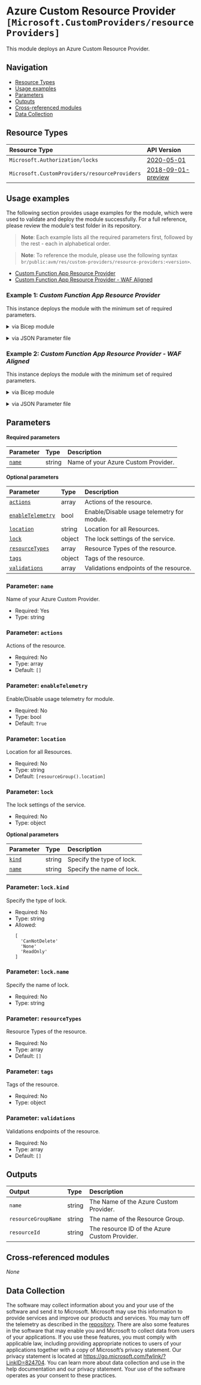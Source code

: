 # Azure Custom Resource Provider `[Microsoft.CustomProviders/resourceProviders]`

This module deploys an Azure Custom Resource Provider.

## Navigation

- [Resource Types](#Resource-Types)
- [Usage examples](#Usage-examples)
- [Parameters](#Parameters)
- [Outputs](#Outputs)
- [Cross-referenced modules](#Cross-referenced-modules)
- [Data Collection](#Data-Collection)

## Resource Types

| Resource Type                                 | API Version                                                                                                                            |
| :-------------------------------------------- | :------------------------------------------------------------------------------------------------------------------------------------- |
| `Microsoft.Authorization/locks`               | [2020-05-01](https://learn.microsoft.com/en-us/azure/templates/Microsoft.Authorization/2020-05-01/locks)                               |
| `Microsoft.CustomProviders/resourceProviders` | [2018-09-01-preview](https://learn.microsoft.com/en-us/azure/templates/Microsoft.CustomProviders/2018-09-01-preview/resourceProviders) |

## Usage examples

The following section provides usage examples for the module, which were used to validate and deploy the module successfully. For a full reference, please review the module's test folder in its repository.

> **Note**: Each example lists all the required parameters first, followed by the rest - each in alphabetical order.

> **Note**: To reference the module, please use the following syntax `br/public:avm/res/custom-providers/resource-providers:<version>`.

- [Custom Function App Resource Provider](#example-1-custom-function-app-resource-provider)
- [Custom Function App Resource Provider - WAF Aligned](#example-2-custom-function-app-resource-provider---waf-aligned)

### Example 1: _Custom Function App Resource Provider_

This instance deploys the module with the minimum set of required parameters.

<details>

<summary>via Bicep module</summary>

```bicep
module resourceProviders 'br/public:avm/res/custom-providers/resource-providers:<version>' = {
  name: 'resourceProvidersDeployment'
  params: {
    // Required parameters
    name: 'cprmin001'
    // Non-required parameters
    actions: '<actions>'
    location: '<location>'
    resourceTypes: '<resourceTypes>'
    tags: {
      Environment: 'Non-Prod'
      'hidden-title': 'This is visible in the resource name'
      Role: 'DeploymentValidation'
    }
  }
}
```

</details>
<p>

<details>

<summary>via JSON Parameter file</summary>

```json
{
  "$schema": "https://schema.management.azure.com/schemas/2019-04-01/deploymentParameters.json#",
  "contentVersion": "1.0.0.0",
  "parameters": {
    // Required parameters
    "name": {
      "value": "cprmin001"
    },
    // Non-required parameters
    "actions": {
      "value": "<actions>"
    },
    "location": {
      "value": "<location>"
    },
    "resourceTypes": {
      "value": "<resourceTypes>"
    },
    "tags": {
      "value": {
        "Environment": "Non-Prod",
        "hidden-title": "This is visible in the resource name",
        "Role": "DeploymentValidation"
      }
    }
  }
}
```

</details>
<p>

### Example 2: _Custom Function App Resource Provider - WAF Aligned_

This instance deploys the module with the minimum set of required parameters.

<details>

<summary>via Bicep module</summary>

```bicep
module resourceProviders 'br/public:avm/res/custom-providers/resource-providers:<version>' = {
  name: 'resourceProvidersDeployment'
  params: {
    // Required parameters
    name: 'cprpwaf001'
    // Non-required parameters
    actions: '<actions>'
    location: '<location>'
    lock: {
      kind: 'CanNotDelete'
      name: 'myCustomLockName'
    }
    resourceTypes: '<resourceTypes>'
    tags: {
      Environment: 'Non-Prod'
      'hidden-title': 'This is visible in the resource name'
      Role: 'DeploymentValidation'
    }
  }
}
```

</details>
<p>

<details>

<summary>via JSON Parameter file</summary>

```json
{
  "$schema": "https://schema.management.azure.com/schemas/2019-04-01/deploymentParameters.json#",
  "contentVersion": "1.0.0.0",
  "parameters": {
    // Required parameters
    "name": {
      "value": "cprpwaf001"
    },
    // Non-required parameters
    "actions": {
      "value": "<actions>"
    },
    "location": {
      "value": "<location>"
    },
    "lock": {
      "value": {
        "kind": "CanNotDelete",
        "name": "myCustomLockName"
      }
    },
    "resourceTypes": {
      "value": "<resourceTypes>"
    },
    "tags": {
      "value": {
        "Environment": "Non-Prod",
        "hidden-title": "This is visible in the resource name",
        "Role": "DeploymentValidation"
      }
    }
  }
}
```

</details>
<p>

## Parameters

**Required parameters**

| Parameter                 | Type   | Description                         |
| :------------------------ | :----- | :---------------------------------- |
| [`name`](#parameter-name) | string | Name of your Azure Custom Provider. |

**Optional parameters**

| Parameter                                       | Type   | Description                                |
| :---------------------------------------------- | :----- | :----------------------------------------- |
| [`actions`](#parameter-actions)                 | array  | Actions of the resource.                   |
| [`enableTelemetry`](#parameter-enabletelemetry) | bool   | Enable/Disable usage telemetry for module. |
| [`location`](#parameter-location)               | string | Location for all Resources.                |
| [`lock`](#parameter-lock)                       | object | The lock settings of the service.          |
| [`resourceTypes`](#parameter-resourcetypes)     | array  | Resource Types of the resource.            |
| [`tags`](#parameter-tags)                       | object | Tags of the resource.                      |
| [`validations`](#parameter-validations)         | array  | Validations endpoints of the resource.     |

### Parameter: `name`

Name of your Azure Custom Provider.

- Required: Yes
- Type: string

### Parameter: `actions`

Actions of the resource.

- Required: No
- Type: array
- Default: `[]`

### Parameter: `enableTelemetry`

Enable/Disable usage telemetry for module.

- Required: No
- Type: bool
- Default: `True`

### Parameter: `location`

Location for all Resources.

- Required: No
- Type: string
- Default: `[resourceGroup().location]`

### Parameter: `lock`

The lock settings of the service.

- Required: No
- Type: object

**Optional parameters**

| Parameter                     | Type   | Description               |
| :---------------------------- | :----- | :------------------------ |
| [`kind`](#parameter-lockkind) | string | Specify the type of lock. |
| [`name`](#parameter-lockname) | string | Specify the name of lock. |

### Parameter: `lock.kind`

Specify the type of lock.

- Required: No
- Type: string
- Allowed:
  ```Bicep
  [
    'CanNotDelete'
    'None'
    'ReadOnly'
  ]
  ```

### Parameter: `lock.name`

Specify the name of lock.

- Required: No
- Type: string

### Parameter: `resourceTypes`

Resource Types of the resource.

- Required: No
- Type: array
- Default: `[]`

### Parameter: `tags`

Tags of the resource.

- Required: No
- Type: object

### Parameter: `validations`

Validations endpoints of the resource.

- Required: No
- Type: array
- Default: `[]`

## Outputs

| Output              | Type   | Description                                   |
| :------------------ | :----- | :-------------------------------------------- |
| `name`              | string | The Name of the Azure Custom Provider.        |
| `resourceGroupName` | string | The name of the Resource Group.               |
| `resourceId`        | string | The resource ID of the Azure Custom Provider. |

## Cross-referenced modules

_None_

## Data Collection

The software may collect information about you and your use of the software and send it to Microsoft. Microsoft may use this information to provide services and improve our products and services. You may turn off the telemetry as described in the [repository](https://aka.ms/avm/telemetry). There are also some features in the software that may enable you and Microsoft to collect data from users of your applications. If you use these features, you must comply with applicable law, including providing appropriate notices to users of your applications together with a copy of Microsoft’s privacy statement. Our privacy statement is located at <https://go.microsoft.com/fwlink/?LinkID=824704>. You can learn more about data collection and use in the help documentation and our privacy statement. Your use of the software operates as your consent to these practices.
